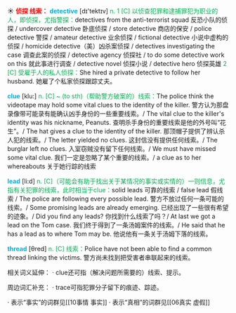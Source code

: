 ☀ <font color="red">**侦探 线索：**</font>
<font color="sky blue">**detective**</font> [dɪ'tektɪv] 
<font color="#00b050">n. 1 [C] 以侦查犯罪和逮捕罪犯为职业的人，即侦探，尤指警探：</font>detectives from the anti-terrorist squad 反恐小队的侦探 / undercover detective 卧底侦探 / store detective 商店的保安 / police detective 警探 / amateur detective 业余侦探 / fictional detective 小说中虚构的侦探 / homicide detective（美）凶杀案侦探 / detectives investigating the case 调查此案的侦探 / detective agency 侦探社 / to do some detective work on this 就此事进行调查 / detective novel 侦探小说 / detective hero 侦探英雄 <font color="#00b050">2 [C] 受雇于人的私人侦探：</font>She hired a private detective to follow her husband. 她雇了个私家侦探跟踪丈夫。
           
<font color="sky blue">**clue**</font> [klu:]
<font color="#00b050">n. [C] ~ (to sth)（帮助警方破案的）线索：</font>The police think the videotape may hold some vital clues to the identity of the killer. 警方认为那盘录像带可能录有能确认凶手身份的一些重要线索。/ The vital clue to the killer's identity was his nickname, Peanuts. 查明杀手身份的重要线索是他的外号叫“花生”。/ The hat gives a clue to the identity of the killer. 那顶帽子提供了辨认杀人犯的线索。/ The letter yielded no clues. 这封信没有提供任何线索。/ The burglar left no clues. 入室窃贼没有留下任何线索。/ We must have missed some vital clue. 我们一定是忽略了某个重要的线索。/ a clue as to her whereabouts 关于她行踪的线索

<font color="sky blue">**lead**</font> [li:d] 
<font color="#00b050">n. [C]（可能会有助于找出关于某情况的事实或实情的）一则信息，尤指有关犯罪的线索，此时相当于clue：</font>solid leads 可靠的线索 / false lead 假线索 / The police are following every possible lead. 警方不放过任何一条可能的线索。/ Some promising leads are already emerging. 已经出现了一些很有希望的迹象。/ Did you find any leads? 你找到什么线索了吗？/ At last we got a lead on the Tom case. 我们终于得到了一条汤姆案件的线索。/ He said that he has a lead as to where Tom may be. 他说他有一条关于汤姆下落的线索。

<font color="sky blue">**thread**</font> [θred] 
<font color="#00b050">n. [C] 线索：</font>Police have not been able to find a common thread linking the victims. 警方尚未找到把受害者串联起来的线索。

相关词义延伸：
· clue还可指（解决问题所需要的）线索、提示。

周边词汇补充：
· trace可指犯罪分子留下的痕迹、踪迹。

· 表示“事实”的词群见[[10事情 事实]]
· 表示“真相”的词群见[[06真实 虚假]]
